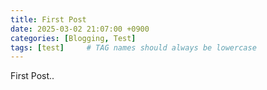 ```yaml
---
title: First Post
date: 2025-03-02 21:07:00 +0900
categories: [Blogging, Test]
tags: [test]     # TAG names should always be lowercase
---
```


First Post..